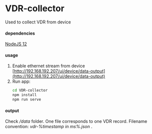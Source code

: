 # VDR-collector

Used to collect VDR from device

 #### dependencies

  [NodeJS 12](https://nodejs.org/en/)

#### usage

 1. Enable ethernet stream from device [http://192.168.192.207/ui/device/data-output](http://192.168.192.207/ui/device/data-output) 
 2. Run app:
	```bash
    cd VDR-collector
    npm install
    npm run serve
    ```

#### output
Check */data* folder. One file corresponds to one VDR record.
Filename convention: *vdr-%timestamp in ms%.json* .
